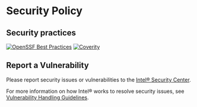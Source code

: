 # Security Policy

## Security practices

[![OpenSSF Best Practices](https://www.bestpractices.dev/projects/9611/badge)](https://www.bestpractices.dev/projects/9611)
[![Coverity](https://scan.coverity.com/projects/21921/badge.svg)](https://scan.coverity.com/projects/openvino)

## Report a Vulnerability

Please report security issues or vulnerabilities to the [Intel® Security Center].

For more information on how Intel® works to resolve security issues, see
[Vulnerability Handling Guidelines].

[Intel® Security Center]:https://www.intel.com/security

[Vulnerability Handling Guidelines]:https://www.intel.com/content/www/us/en/security-center/vulnerability-handling-guidelines.html
